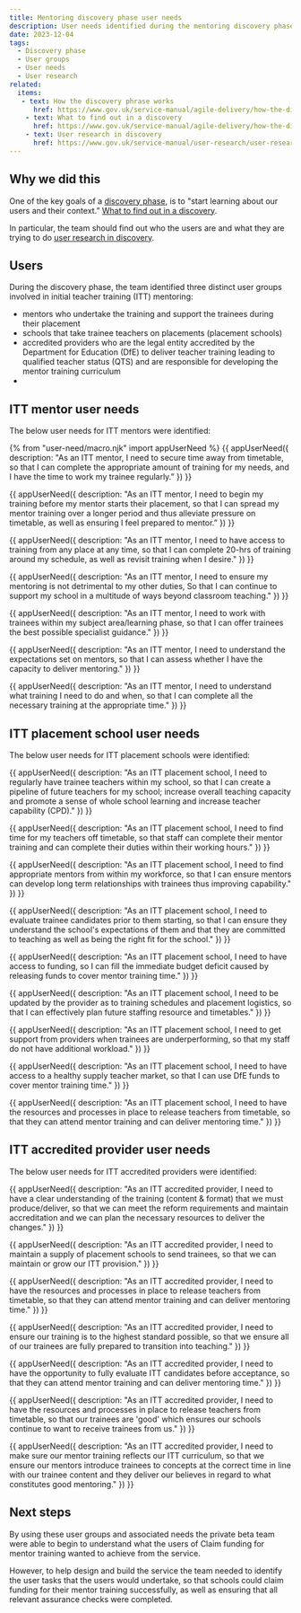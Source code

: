 ```yaml
---
title: Mentoring discovery phase user needs
description: User needs identified during the mentoring discovery phase
date: 2023-12-04
tags:
  - Discovery phase
  - User groups
  - User needs
  - User research
related:
  items:
   - text: How the discovery phrase works
      href: https://www.gov.uk/service-manual/agile-delivery/how-the-discovery-phase-works
    - text: What to find out in a discovery
      href: https://www.gov.uk/service-manual/agile-delivery/how-the-discovery-phase-works#what-to-find-out-in-discovery
    - text: User research in discovery
      href: https://www.gov.uk/service-manual/user-research/user-research-in-discovery
---
```

## Why we did this

One of the key goals of a [discovery phase]( https://www.gov.uk/service-manual/agile-delivery/how-the-discovery-phase-works), is to "start learning about our users and their context.” [What to find out in a discovery]( https://www.gov.uk/service-manual/agile-delivery/how-the-discovery-phase-works#what-to-find-out-in-discovery). 

In particular, the team should find out who the users are and what they are trying to do [user research in discovery]( https://www.gov.uk/service-manual/user-research/user-research-in-discovery).

## Users

During the discovery phase, the team identified three distinct user groups involved in initial teacher training (ITT) mentoring:

- mentors who undertake the training and support the trainees during their placement
- schools that take trainee teachers on placements (placement schools)
- accredited providers who are the legal entity accredited by the Department for Education (DfE) to deliver teacher training leading to qualified teacher status (QTS) and are responsible for developing the mentor training curriculum
- 
## ITT mentor user needs

The below user needs for ITT mentors were identified:

{% from "user-need/macro.njk" import appUserNeed %}
{{ appUserNeed({
  description: "As an ITT mentor,
I need to secure time away from timetable,
so that I can complete the appropriate amount of training for my needs, and I have the time to work my trainee regularly.”
}) }}

{{ appUserNeed({
  description: "As an ITT mentor,
I need to begin my training before my mentor starts their placement,
so that I can spread my mentor training over a longer period and thus alleviate pressure on timetable, as well as ensuring I feel prepared to mentor.”
}) }}

{{ appUserNeed({
  description: "As an ITT mentor,
I need to have access to training from any place at any time,
so that I can complete 20-hrs of training around my schedule, as well as revisit training when I desire."
}) }}

{{ appUserNeed({
  description: "As an ITT mentor,
I need to ensure my mentoring is not detrimental to my other duties, 
So that I can continue to support my school in a multitude of ways beyond classroom teaching."
}) }}

{{ appUserNeed({
  description: "As an ITT mentor,
I need to work with trainees within my subject area/learning phase,
so that I can offer trainees the best possible specialist guidance."
}) }}

{{ appUserNeed({
  description: "As an ITT mentor,
I need to understand the expectations set on mentors, 
so that I can assess whether I have the capacity to deliver mentoring."
}) }}

{{ appUserNeed({
  description: "As an ITT mentor,
I need to understand what training I need to do and when, 
so that I can complete all the necessary training at the appropriate time."
}) }}

## ITT placement school user needs

The below user needs for ITT placement schools were identified:

{{ appUserNeed({
  description: "As an ITT placement school,
I need to regularly have trainee teachers within my school,
so that I can create a pipeline of future teachers for my school; increase overall teaching capacity and promote a sense of whole school learning and increase teacher capability (CPD)."
}) }}

{{ appUserNeed({
  description: "As an ITT placement school,
I need to find time for my teachers off timetable, 
so that staff can complete their mentor training and can complete their duties within their working hours."
}) }}

{{ appUserNeed({
  description: "As an ITT placement school,
I need to find appropriate mentors from within my workforce, 
so that I can ensure mentors can develop long term relationships with trainees thus improving capability."
}) }}

{{ appUserNeed({
  description: "As an ITT placement school,
I need to evaluate trainee candidates prior to them starting, 
so that I can ensure they understand the school's expectations of them and that they are committed to teaching as well as being the right fit for the school."
}) }}

{{ appUserNeed({
  description: "As an ITT placement school,
I need to have access to funding,
so I can fill the immediate budget deficit caused by releasing funds to cover mentor training time."
}) }}

{{ appUserNeed({
  description: "As an ITT placement school,
I need to be updated by the provider as to training schedules and placement logistics,
so that I can effectively plan future staffing resource and timetables."
}) }}

{{ appUserNeed({
  description: "As an ITT placement school,
I need to get support from providers when trainees are underperforming,
so that my staff do not have additional workload."
}) }}

{{ appUserNeed({
  description: "As an ITT placement school,
I need to have access to a healthy supply teacher market, 
so that I can use DfE funds to cover mentor training time."
}) }}

{{ appUserNeed({
  description: "As an ITT placement school,
I need to have the resources and processes in place to release teachers from timetable,
so that they can attend mentor training and can deliver mentoring time."
}) }}

## ITT accredited provider user needs

The below user needs for ITT accredited providers were identified:

{{ appUserNeed({
  description: "As an ITT accredited provider,
I need to have a clear understanding of the training (content & format) that we must produce/deliver,
so that we can meet the reform requirements and maintain accreditation and we can plan the necessary resources to deliver the changes."
}) }}

{{ appUserNeed({
  description: "As an ITT accredited provider,
I need to maintain a supply of placement schools to send trainees,
so that we can maintain or grow our ITT provision."
}) }}

{{ appUserNeed({
  description: "As an ITT accredited provider,
I need to have the resources and processes in place to release teachers from timetable,
so that they can attend mentor training and can deliver mentoring time."
}) }}

{{ appUserNeed({
  description: "As an ITT accredited provider,
I need to ensure our training is to the highest standard possible,
so that we ensure all of our trainees are fully prepared to transition into teaching."
}) }}

{{ appUserNeed({
  description: "As an ITT accredited provider,
I need to have the opportunity to fully evaluate ITT candidates before acceptance,
so that they can attend mentor training and can deliver mentoring time."
}) }}

{{ appUserNeed({
  description: "As an ITT accredited provider,
I need to have the resources and processes in place to release teachers from timetable,
so that our trainees are 'good' which ensures our schools continue to want to receive trainees from us."
}) }}

{{ appUserNeed({
  description: "As an ITT accredited provider,
I need to make sure our mentor training reflects our ITT curriculum,
so that we ensure our mentors introduce trainees to concepts at the correct time in line with our trainee content and they deliver our believes in regard to what constitutes good mentoring."
}) }}

## Next steps

By using these user groups and associated needs the private beta team were able to begin to understand what the users of Claim funding for mentor training wanted to achieve from the service. 

However, to help design and build the service the team needed to identify the user tasks that the users would undertake, so that schools could claim funding for their mentor training successfully, as well as ensuring that all relevant assurance checks were completed.





